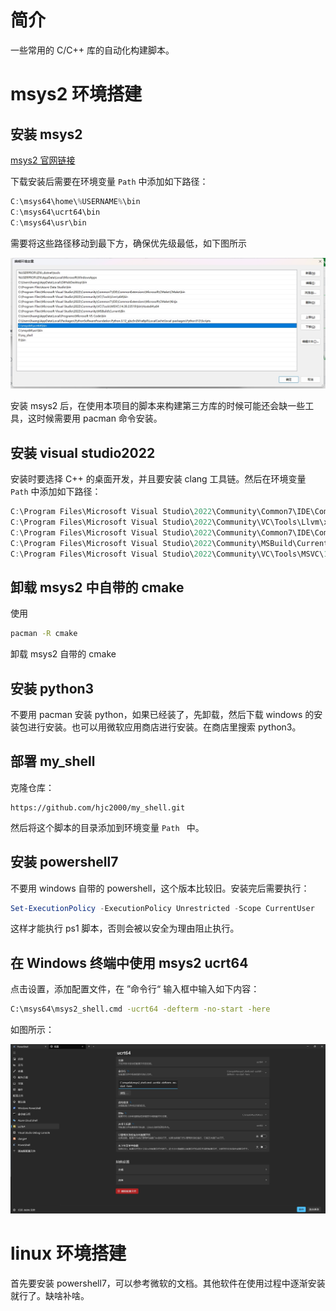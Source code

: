 # 简介

一些常用的 C/C++ 库的自动化构建脚本。

# msys2 环境搭建

## 安装 msys2

[msys2 官网链接](https://www.msys2.org/)

下载安装后需要在环境变量 `Path` 中添加如下路径：

```powershell
C:\msys64\home\%USERNAME%\bin
C:\msys64\ucrt64\bin
C:\msys64\usr\bin
```

需要将这些路径移动到最下方，确保优先级最低，如下图所示

![微信截图_20240404233236](./README.assets/微信截图_20240404233236.png)

安装 msys2 后，在使用本项目的脚本来构建第三方库的时候可能还会缺一些工具，这时候需要用 pacman 命令安装。

## 安装 visual studio2022

安装时要选择 C++ 的桌面开发，并且要安装 clang 工具链。然后在环境变量 `Path` 中添加如下路径：

```powershell
C:\Program Files\Microsoft Visual Studio\2022\Community\Common7\IDE\CommonExtensions\Microsoft\CMake\CMake\bin
C:\Program Files\Microsoft Visual Studio\2022\Community\VC\Tools\Llvm\x64\bin
C:\Program Files\Microsoft Visual Studio\2022\Community\Common7\IDE\CommonExtensions\Microsoft\CMake\Ninja
C:\Program Files\Microsoft Visual Studio\2022\Community\MSBuild\Current\Bin
C:\Program Files\Microsoft Visual Studio\2022\Community\VC\Tools\MSVC\14.39.33519\bin\Hostx64\x64
```

## 卸载 msys2 中自带的 cmake

使用

```bash
pacman -R cmake
```

卸载 msys2 自带的 cmake

## 安装 python3

不要用 pacman 安装 python，如果已经装了，先卸载，然后下载 windows 的安装包进行安装。也可以用微软应用商店进行安装。在商店里搜索 python3。

## 部署 my_shell

克隆仓库：

```
https://github.com/hjc2000/my_shell.git
```

然后将这个脚本的目录添加到环境变量 `Path ` 中。

## 安装 powershell7

不要用 windows 自带的 powershell，这个版本比较旧。安装完后需要执行：

```powershell
Set-ExecutionPolicy -ExecutionPolicy Unrestricted -Scope CurrentUser
```

这样才能执行 ps1 脚本，否则会被以安全为理由阻止执行。

## 在 Windows 终端中使用 msys2 ucrt64

点击设置，添加配置文件，在 ”命令行“ 输入框中输入如下内容：

```cmd
C:\msys64\msys2_shell.cmd -ucrt64 -defterm -no-start -here
```

如图所示：

![image-20240329082827329](./README.assets/image-20240329082827329.jpg)

# linux 环境搭建

首先要安装 powershell7，可以参考微软的文档。其他软件在使用过程中逐渐安装就行了。缺啥补啥。
